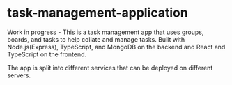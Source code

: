 # task-management-application
Work in progress - This is a task management app that uses groups, boards, and tasks to help collate and manage tasks. Built with Node.js(Express), TypeScript, and MongoDB on the backend and React and TypeScript on the frontend.

The app is split into different services that can be deployed on different servers.
